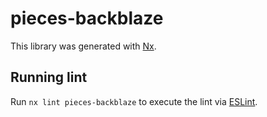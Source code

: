 # pieces-backblaze

This library was generated with [Nx](https://nx.dev).

## Running lint

Run `nx lint pieces-backblaze` to execute the lint via [ESLint](https://eslint.org/).
